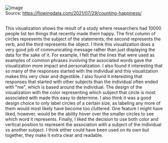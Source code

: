 ![image](https://github.com/cehrensperger/reflections/assets/19954402/89419208-de68-402c-8f6a-ff062e2cdf53)</br>
Source: https://flowingdata.com/2021/07/29/counting-happiness/</br></br>

This visualization shows the result of a study where researchers had 10000 people list ten things that recently made them happy. The first column of circles represents the subject of the statements, the second represents the verb, and the third represents the object. I think this visualization does a very good job of communicating message rather than just displaying the data for the sake of it. For example, I felt that the lines that were used as examples of common phrases involving the associated words gave the visualization more impact and personalization. I also found it interesting that so many of the responses started with the individual and this visualization makes this very clear and digestible. I also found it interesting that responses that started with other subjects than the individual often ended with "me", which is based around the individual. The design of the visualization with the color representing which subject that circle is most associated with made this easy to determine. I also think it was a good design choice to only label circles of a certain size, as labeling any more of them would most likely have become too cluttered. One feature I might have liked, however, would be the ability hover over the smaller circles to see which word it represents. Finally, I liked the decision to use both color and vertical position to represent the association with a subject of the individual vs another subject. I think either could have been used on its own but together, they make it extra clear and readable.

